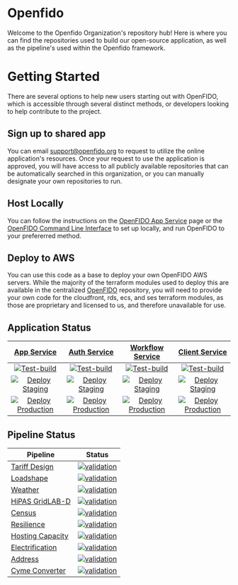 # Openfido

Welcome to the Openfido Organization's repository hub! Here is where you can find the repositories used to build our open-source application, as well as the pipeline's used within the Openfido framework.

# Getting Started
There are several options to help new users starting out with OpenFIDO, which is accessible through several distinct methods, or developers looking to help contribute to the project. 
	
## Sign up to shared app
You can email support@openfido.org to request to utilize the online application's resources. Once your request to use the application is approved, you will have access to all publicly available repositories that can be automatically searched in this organization, or you can manually designate your own repositories to run.

## Host Locally
You can follow the instructions on the [OpenFIDO App Service](https://github.com/openfido/openfido-app-service) page or the [OpenFIDO Command Line Interface](https://github.com/openfido/cli) to set up locally, and run OpenFIDO to your prefererred method. 

## Deploy to AWS
You can use this code as a base to deploy your own OpenFIDO AWS servers. While the majority of the terraform modules used to deploy this are available in the centralized [OpenFIDO](https://github.com/openfido/openfido) repository, you will need to provide your own code for the cloudfront, rds, ecs, and ses terraform modules, as those are proprietary and licensed to us, and therefore unavailable for use. 


## Application Status

| [App Service](https://github.com/openfido/openfido-app-service) | [Auth Service](https://github.com/openfido/openfido-auth-service) | [Workflow Service](https://github.com/openfido/openfido-workflow-service) | [Client Service](https://github.com/openfido/openfido-client)
| :---: | :---: | :---: | :---: |
| [![Test-build](https://github.com/openfido/openfido-app-service/actions/workflows/test-build.yml/badge.svg)](https://github.com/openfido/openfido-app-service/actions/workflows/test-build.yml) | [![Test-build](https://github.com/openfido/openfido-auth-service/actions/workflows/test-build.yml/badge.svg)](https://github.com/openfido/openfido-auth-service/actions/workflows/test-build.yml) | [![Test-build](https://github.com/openfido/openfido-workflow-service/actions/workflows/test-build.yml/badge.svg)](https://github.com/openfido/openfido-workflow-service/actions/workflows/test-build.yml) | [![Test-build](https://github.com/openfido/openfido-client/actions/workflows/test-build.yml/badge.svg)](https://github.com/openfido/openfido-client/actions/workflows/test-build.yml) |
| [![Deploy Staging](https://github.com/openfido/openfido-app-service/actions/workflows/docker-deploy-stage.yml/badge.svg)](https://github.com/openfido/openfido-app-service/actions/workflows/docker-deploy-stage.yml) | [![Deploy Staging](https://github.com/openfido/openfido-auth-service/actions/workflows/docker-deploy-stage.yml/badge.svg)](https://github.com/openfido/openfido-auth-service/actions/workflows/docker-deploy-stage.yml) | [![Deploy Staging](https://github.com/openfido/openfido-workflow-service/actions/workflows/docker-deploy-stage.yml/badge.svg)](https://github.com/openfido/openfido-workflow-service/actions/workflows/docker-deploy-stage.yml) | [![Deploy Staging](https://github.com/openfido/openfido-client/actions/workflows/docker-deploy-stage.yml/badge.svg)](https://github.com/openfido/openfido-client/actions/workflows/docker-deploy-stage.yml) |
| [![Deploy Production](https://github.com/openfido/openfido-app-service/actions/workflows/docker-deploy-prod.yml/badge.svg)](https://github.com/openfido/openfido-app-service/actions/workflows/docker-deploy-prod.yml) | [![Deploy Production](https://github.com/openfido/openfido-auth-service/actions/workflows/docker-deploy-prod.yml/badge.svg)](https://github.com/openfido/openfido-auth-service/actions/workflows/docker-deploy-prod.yml) | [![Deploy Production](https://github.com/openfido/openfido-workflow-service/actions/workflows/docker-deploy-prod.yml/badge.svg)](https://github.com/openfido/openfido-workflow-service/actions/workflows/docker-deploy-prod.yml) | [![Deploy Production](https://github.com/openfido/openfido-client/actions/workflows/docker-deploy-prod.yml/badge.svg)](https://github.com/openfido/openfido-client/actions/workflows/docker-deploy-prod.yml) |

## Pipeline Status

Pipeline  | Status
------------- | -------------
[Tariff Design](https://github.com/openfido/tariff_design)  | [![validation](https://github.com/openfido/tariff_design/actions/workflows/main.yml/badge.svg)](https://github.com/openfido/tariff_design/actions/workflows/main.yml)
[Loadshape](https://github.com/openfido/loadshape)  | [![validation](https://github.com/openfido/loadshape/actions/workflows/main.yml/badge.svg)](https://github.com/openfido/loadshape/actions/workflows/autotest.yml)
[Weather](https://github.com/openfido/weather)  |  [![validation](https://github.com/openfido/weather/actions/workflows/autotest.yml/badge.svg)](https://github.com/openfido/weather/actions/workflows/autotest.yml)
[HiPAS GridLAB-D](https://github.com/openfido/gridlabd)  |  [![validation](https://github.com/openfido/gridlabd/actions/workflows/autotest.yml/badge.svg)](https://github.com/openfido/gridlabd/actions/workflows/autotest.yml)
[Census](https://github.com/openfido/census)  |  [![validation](https://github.com/openfido/census/actions/workflows/main.yml/badge.svg)](https://github.com/openfido/census/actions/workflows/main.yml)
[Resilience](https://github.com/openfido/resilience)  |  [![validation](https://github.com/openfido/resilience/actions/workflows/main.yml/badge.svg)](https://github.com/openfido/resilience/actions/workflows/main.yml)
[Hosting Capacity](https://github.com/openfido/hosting_capacity)  |  [![validation](https://github.com/openfido/hosting_capacity/actions/workflows/autotest.yml/badge.svg)](https://github.com/openfido/hosting_capacity/actions/workflows/autotest.yml)
[Electrification](https://github.com/openfido/electrification)  |  [![validation](https://github.com/openfido/electrification/actions/workflows/autotest.yml/badge.svg)](https://github.com/openfido/electrification/actions/workflows/autotest.yml)
[Address](https://github.com/openfido/address)  |  [![validation](https://github.com/openfido/address/actions/workflows/main.yml/badge.svg)](https://github.com/openfido/address/actions/workflows/main.yml)
[Cyme Converter](https://github.com/openfido/cyme-extract) | [![validation](https://github.com/openfido/cyme-extract/actions/workflows/main.yml/badge.svg)](https://github.com/openfido/cyme-extract/actions/workflows/main.yml)

